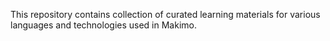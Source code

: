This repository contains collection of curated learning materials for various languages and technologies used in Makimo.
